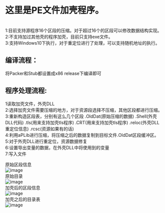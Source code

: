 这里是PE文件加壳程序。
===

<br>
1:目前支持源程序16个区段的压缩。对于超过16个的区段可以修改数据结构实现。
<br>
2:不支持加过其他壳的程序加壳，目前只支持exe文件。
<br>
3:支持Windows10下执行，对于重定位进行了处理，可以支持随机地址的执行。
<br>

编译流程：
-------
将Packer和Stub都设置成x86 release下编译即可
<br>

程序处理流程:
-------
1读取加壳文件，外壳DLL
<br>
2:选择加壳文件需要压缩的地方，对于资源段选择不压缩，其他区段都进行压缩。
<br>
3:重新构造区段表，分别有这么几个区段 .OldDat(原始压缩的数据) .Shell(外壳DLL代码) .tls(用来支持加壳tls程序) .CRT(用来支持加壳tls程序) .reloc(外壳DLL重定位信息) .rcsc(资源如果有的话)
<br>
4:利用aPLib进行压缩，将压缩之后的数据复制到目标文件.OldDat区段缓冲区。
<br>
5:对于外壳DLL进行重定位，资源数据修复
<br>
6:设置导出变量的数据，在外壳DLL中将使用到的变量
<br>
7:写入文件
<br>



原始区段信息
<br>
![image](https://github.com/longqun/Packer/raw/master/ScreenShot/1.jpg)
<br>
原始目录
<br>
![image](https://github.com/longqun/Packer/raw/master/ScreenShot/2.jpg)
<br>
加壳后的区段信息
<br>
![image](https://github.com/longqun/Packer/raw/master/ScreenShot/3.jpg)
<br>
加壳之后的目录表
<br>
![image](https://github.com/longqun/Packer/raw/master/ScreenShot/4.jpg)